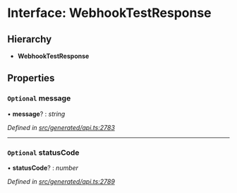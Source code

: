 # Interface: WebhookTestResponse

## Hierarchy

* **WebhookTestResponse**

## Properties

### `Optional` message

• **message**? : *string*

*Defined in [src/generated/api.ts:2783](https://github.com/mailslurp/mailslurp-client/blob/a26884c/src/generated/api.ts#L2783)*

___

### `Optional` statusCode

• **statusCode**? : *number*

*Defined in [src/generated/api.ts:2789](https://github.com/mailslurp/mailslurp-client/blob/a26884c/src/generated/api.ts#L2789)*
